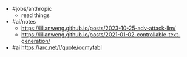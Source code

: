 - #jobs/anthropic
	- read things
- #ai/notes
	- https://lilianweng.github.io/posts/2023-10-25-adv-attack-llm/
	- https://lilianweng.github.io/posts/2021-01-02-controllable-text-generation/
- #ai https://arc.net/l/quote/oqmytabl